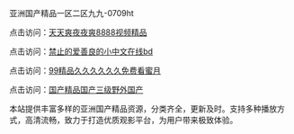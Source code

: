 亚洲国产精品一区二区九九-0709ht

点击访问：<a href="https://heiliaoe8ajia.pages.dev">天天爽夜夜爽8888视频精品</a>

点击访问：<a href="https://heiliaoxqkkct.pages.dev">禁止的爱善良的小中文在线bd</a>

点击访问：<a href="https://heiliaoxwd5i8.pages.dev">99精品久久久久久久免费看蜜月</a>

点击访问：<a href="https://heiliaowt0d7p.pages.dev">国产精品国产三级野外国产</a>

本站提供丰富多样的亚洲国产精品资源，分类齐全，更新及时。支持多种播放方式，高清流畅，致力于打造优质观影平台，为用户带来极致体验。

<span style="display:none;">[Canonical link](https://github.com/but20250709/but17 ）</span>
